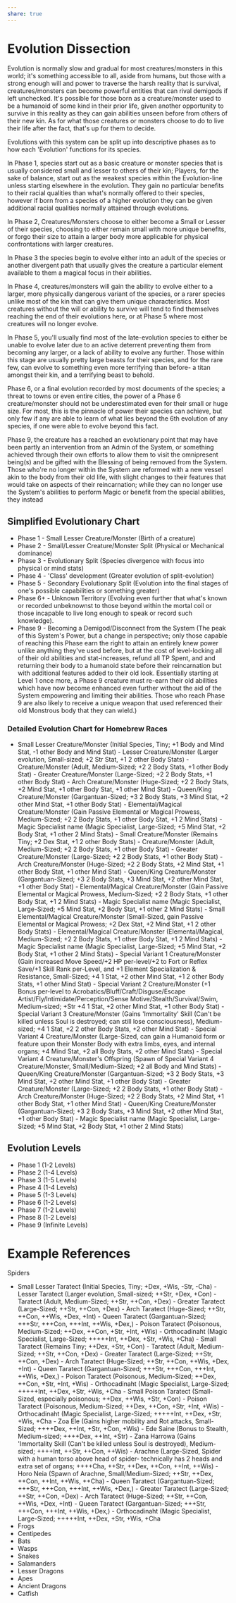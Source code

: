 ```yaml
---
share: true
---
```

# Evolution Dissection
Evolution is normally slow and gradual for most creatures/monsters in this world; it's something accessible to all, aside from humans, but those with a strong enough will and power to traverse the harsh reality that is survival, creatures/monsters can become powerful entities that can rival demigods if left unchecked. It's possible for those born as a creature/monster used to be a humanoid of some kind in their prior life, given another opportunity to survive in this reality as they can gain abilities unseen before from others of their new kin. As for what those creatures or monsters choose to do to live their life after the fact, that's up for them to decide.

Evolutions with this system can be split up into descriptive phases as to how each 'Evolution' functions for its species.

In Phase 1, species start out as a basic creature or monster species that is usually considered small and lesser to others of their kin; Players, for the sake of balance, start out as the weakest species within the Evolution-line unless starting elsewhere in the evolution. They gain no particular benefits to their racial qualities than what's normally offered to their species, however if born from a species of a higher evolution they can be given additional racial qualities normally attained through evolutions.

In Phase 2, Creatures/Monsters choose to either become a Small or Lesser of their species, choosing to either remain small with more unique benefits, or forgo their size to attain a larger body more applicable for physical confrontations with larger creatures.

In Phase 3 the species begin to evolve either into an adult of the species or another divergent path that usually gives the creature a particular element available to them a magical focus in their abilities.

In Phase 4, creatures/monsters will gain the ability to evolve either to a larger, more physically dangerous variant of the species, or a rarer species unlike most of the kin that can give them unique characteristics. Most creatures without the will or ability to survive will tend to find themselves reaching the end of their evolutions here, or at Phase 5 where most creatures will no longer evolve.

In Phase 5, you'll usually find most of the late-evolution species to either be unable to evolve later due to an active deterrent preventing them from becoming any larger, or a lack of ability to evolve any further. Those within this stage are usually pretty large beasts for their species, and for the rare few, can evolve to something even more terrifying than before- a titan amongst their kin, and a terrifying beast to behold. 

Phase 6, or a final evolution recorded by most documents of the species; a threat to towns or even entire cities, the power of a Phase 6 creature/monster should not be underestimated even for their small or huge size. For most, this is the pinnacle of power their species can achieve, but only few if any are able to learn of what lies beyond the 6th evolution of any species, if one were able to evolve beyond this fact.

Phase 9, the creature has a reached an evolutionary point that may have been partly an intervention from an Admin of the System, or something achieved through their own efforts to allow them to visit the omnipresent being(s) and be gifted with the Blessing of being removed from the System. Those who're no longer within the System are reformed with a new vessel akin to the body from their old life, with slight changes to their features that would take on aspects of their reincarnation; while they can no longer use the System's abilities to perform Magic or benefit from the special abilities, they instead 
## Simplified Evolutionary Chart
- Phase 1 - Small Lesser Creature/Monster (Birth of a creature)
- Phase 2 - Small/Lesser Creature/Monster Split (Physical or Mechanical dominance)
- Phase 3 - Evolutionary Split (Species divergence with focus into physical or mind stats)
- Phase 4 - 'Class' development (Greater evolution of split-evolution)
- Phase 5 - Secondary Evolutionary Split (Evolution into the final stages of one's possible capabilities or something greater)
- Phase 6+ - Unknown Territory (Evolving even further that what's known or recorded unbeknownst to those beyond within the mortal coil or those incapable to live long enough to speak or record such knowledge).
- Phase 9 - Becoming a Demigod/Disconnect from the System (The peak of this System's Power, but a change in perspective; only those capable of reaching this Phase earn the right to attain an entirely knew power unlike anything they've used before, but at the cost of level-locking all of their old abilities and stat-increases, refund all TP Spent, and and returning their body to a humanoid state before their reincarnation but with additional features added to their old look. Essentially starting at Level 1 once more, a Phase 9 creature must re-earn their old abilities which have now become enhanced even further without the aid of the System empowering and limiting their abilities. Those who reach Phase 9 are also likely to receive a unique weapon that used referenced their old Monstrous body that they can wield.)
### Detailed Evolution Chart for Homebrew Races
- Small Lesser Creature/Monster (Initial Species, Tiny; +1 Body and Mind Stat, -1 other Body and Mind Stat)
		- Lesser Creature/Monster (Larger evolution, Small-sized; +2 Str Stat, +1 2 other Body Stats)
			- Creature/Monster (Adult, Medium-Sized; +2 2 Body Stats, +1 other Body Stat)
				- Greater Creature/Monster (Large-Sized; +2 2 Body Stats, +1 other Body Stat)
					- Arch Creature/Monster (Huge-Sized; +2 2 Body Stats, +2 Mind Stat, +1 other Body Stat, +1 other Mind Stat)
						- Queen/King Creature/Monster (Gargantuan-Sized; +3 2 Body Stats, +3 Mind Stat, +2 other Mind Stat, +1 other Body Stat)
				- Elemental/Magical Creature/Monster (Gain Passive Elemental or Magical Prowess, Medium-Sized; +2 2 Body Stats, +1 other Body Stat, +1 2 Mind Stats)
					- Magic Specialist name (Magic Specialist, Large-Sized; +5 Mind Stat, +2 Body Stat, +1 other 2 Mind Stats)
		- Small Creature/Monster (Remains Tiny; +2 Dex Stat, +1 2 other Body Stats)
			- Creature/Monster (Adult, Medium-Sized; +2 2 Body Stats, +1 other Body Stat)
				- Greater Creature/Monster (Large-Sized; +2 2 Body Stats, +1 other Body Stat)
					- Arch Creature/Monster (Huge-Sized; +2 2 Body Stats, +2 Mind Stat, +1 other Body Stat, +1 other Mind Stat)
						- Queen/King Creature/Monster (Gargantuan-Sized; +3 2 Body Stats, +3 Mind Stat, +2 other Mind Stat, +1 other Body Stat)
				- Elemental/Magical Creature/Monster (Gain Passive Elemental or Magical Prowess, Medium-Sized; +2 2 Body Stats, +1 other Body Stat, +1 2 Mind Stats)
					- Magic Specialist name (Magic Specialist, Large-Sized; +5 Mind Stat, +2 Body Stat, +1 other 2 Mind Stats)
			- Small Elemental/Magical Creature/Monster (Small-Sized, gain Passive Elemental or Magical Prowess; +2 Dex Stat, +2 Mind Stat, +1 2 other Body Stats)
				- Elemental/Magical Creature/Monster (Elemental/Magical, Medium-Sized; +2 2 Body Stats, +1 other Body Stat, +1 2 Mind Stats)
					- Magic Specialist name (Magic Specialist, Large-Sized; +5 Mind Stat, +2 Body Stat, +1 other 2 Mind Stats)
				- Special Variant 1 Creature/Monster (Gain increased Move Speed/+2 HP per-level/+2 to Fort or Reflex Save/+1 Skill Rank per-Level, and +1 Element Specialization & Resistance, Small-Sized; +4 1 Stat, +2 other Mind Stat, +1 2 other Body Stats, +1 other Mind Stat)
					- Special Variant 2 Creature/Monster (+1 Bonus per-level to Acrobatics/Bluff/Craft/Disguse/Escape Artist/Fly/Intimidate/Perception/Sense Motive/Stealth/Survival/Swim, Medium-sized; +Str +4 1 Stat, +2 other Mind Stat, +1 other Body Stat)
						- Special Variant 3 Creature/Monster (Gains 'Immortality' Skill (Can't be killed unless Soul is destroyed; can still lose consciousness), Medium-sized; +4 1 Stat, +2 2 other Body Stats, +2 other Mind Stat)
							- Special Variant 4 Creature/Monster (Large-Sized, can gain a Humanoid form or feature upon their Monster Body with extra limbs, eyes, and internal organs;  +4 Mind Stat, +2 all Body Stats, +2 other Mind Stats)
							- Special Variant 4 Creature/Monster's Offspring (Spawn of Special Variant 4 Creature/Monster, Small/Medium-Sized; +2 all Body and Mind Stats)
						- Queen/King Creature/Monster (Gargantuan-Sized; +3 2 Body Stats, +3 Mind Stat, +2 other Mind Stat, +1 other Body Stat)
				- Greater Creature/Monster (Large-Sized; +2 2 Body Stats, +1 other Body Stat)
					- Arch Creature/Monster (Huge-Sized; +2 2 Body Stats, +2 Mind Stat, +1 other Body Stat, +1 other Mind Stat)
						- Queen/King Creature/Monster (Gargantuan-Sized; +3 2 Body Stats, +3 Mind Stat, +2 other Mind Stat, +1 other Body Stat)
					- Magic Specialist name (Magic Specialist, Large-Sized; +5 Mind Stat, +2 Body Stat, +1 other 2 Mind Stats)
## Evolution Levels
- Phase 1 (1-2 Levels)
- Phase 2 (1-4 Levels)
- Phase 3 (1-5 Levels)
- Phase 4 (1-4 Levels)
- Phase 5 (1-3 Levels)
- Phase 6 (1-2 Levels)
- Phase 7 (1-2 Levels)
- Phase 8 (1-2 Levels)
- Phase 9 (Infinite Levels)

# Example References
Spiders
- Small Lesser Taratect (Initial Species, Tiny; +Dex, +Wis, -Str, -Cha)
		- Lesser Taratect (Larger evolution, Small-sized; ++Str, +Dex, +Con)
			- Taratect (Adult, Medium-Sized; ++Str, ++Con, +Dex)
				- Greater Taratect (Large-Sized; ++Str, ++Con, +Dex)
					- Arch Taratect (Huge-Sized; ++Str, ++Con, ++Wis, +Dex, +Int)
						- Queen Taratect (Gargantuan-Sized; +++Str, +++Con, +++Int, ++Wis, +Dex,)
				- Poison Taratect (Poisonous, Medium-Sized; ++Dex, ++Con, +Str, +Int, +Wis)
					- Orthocadinaht (Magic Specialist, Large-Sized; +++++Int, ++Dex, +Str, +Wis, +Cha)
		- Small Taratect (Remains Tiny; ++Dex, +Str, +Con)
			- Taratect (Adult, Medium-Sized; ++Str, ++Con, +Dex)
				- Greater Taratect (Large-Sized; ++Str, ++Con, +Dex)
					- Arch Taratect (Huge-Sized; ++Str, ++Con, ++Wis, +Dex, +Int)
						- Queen Taratect (Gargantuan-Sized; +++Str, +++Con, +++Int, ++Wis, +Dex,)
				- Poison Taratect (Poisonous, Medium-Sized; ++Dex, ++Con, +Str, +Int, +Wis)
					- Orthocadinaht (Magic Specialist, Large-Sized; +++++Int, ++Dex, +Str, +Wis, +Cha
			- Small Poison Taratect (Small-Sized, especially poisonous; ++Dex, ++Wis, +Str, +Con)
				- Poison Taratect (Poisonous, Medium-Sized; ++Dex, ++Con, +Str, +Int, +Wis)
					- Orthocadinaht (Magic Specialist, Large-Sized; +++++Int, ++Dex, +Str, +Wis, +Cha
				- Zoa Ele (Gains higher mobility and Rot attacks, Small-Sized; ++++Dex, ++Int, +Str, +Con, +Wis)
					- Ede Saine (Bonus to Stealth, Medium-sized; ++++Dex, ++Int, +Str)
						- Zana Harrowa (Gains 'Immortality Skill (Can't be killed unless Soul is destroyed), Medium-sized; ++++Int, ++Str, ++Con, ++Wis)
							- Arachne (Large-Sized, Spider with a human torso above head of spider- technically has 2 heads and extra set of organs; ++++Cha, ++Str, ++Dex, ++Con, ++Int, ++Wis)
							- Horo Neia (Spawn of Arachne, Small/Medium-Sized; ++Str, ++Dex, ++Con, ++Int, ++Wis, ++Cha)
						- Queen Taratect (Gargantuan-Sized; +++Str, +++Con, +++Int, ++Wis, +Dex,)
					- Greater Taratect (Large-Sized; ++Str, ++Con, +Dex)
						- Arch Taratect (Huge-Sized; ++Str, ++Con, ++Wis, +Dex, +Int)
							- Queen Taratect (Gargantuan-Sized; +++Str, +++Con, +++Int, ++Wis, +Dex,)
					- Orthocadinaht (Magic Specialist, Large-Sized; +++++Int, ++Dex, +Str, +Wis, +Cha
- Frogs
- Centipedes
- Bats
- Wasps
- Snakes
- Salamanders
- Lesser Dragons
- Apes
- Ancient Dragons
- Catfish